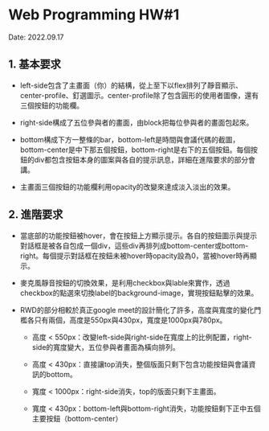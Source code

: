 # Web Programming HW#1

Date: 2022.09.17

## 1. 基本要求

- left-side包含了主畫面（你）的結構，從上至下以flex排列了靜音顯示、center-profile、釘選圖示。center-profile除了包含圓形的使用者圖像，還有三個按鈕的功能欄。

- right-side構成了五位參與者的畫面，由block把每位參與者的畫面包起來。

- bottom構成下方一整條的bar，bottom-left是時間與會議代碼的截圖，bottom-center是中下那五個按鈕，bottom-right是右下的五個按鈕。每個按鈕的div都包含按鈕本身的圖案與各自的提示訊息，詳細在進階要求的部分會講。

-  主畫面三個按鈕的功能欄利用opacity的改變來達成淡入淡出的效果。

## 2. 進階要求

- 當底部的功能按鈕被hover，會在按鈕上方顯示提示。各自的按鈕圖示與提示對話框是被各自包成一個div，這些div再排列成bottom-center或bottom-right。每個提示對話框在按鈕未被hover時opacity設為0，當被hover時再顯示。

- 麥克風靜音按鈕的切換效果，是利用checkbox與lable來實作，透過checkbox的點選來切換label的background-image，實現按鈕點擊的效果。

- RWD的部分相較於真正google meet的設計簡化了許多，高度與寬度的變化門檻各只有兩個，高度是550px與430px，寬度是1000px與780px。

    - 高度 < 550px：改變left-side與right-side在寬度上的比例配置，right-side的寬度變大，五位參與者畫面為橫向排列。


    - 高度 < 430px：直接讓top消失，整個版面只剩下包含功能按鈕與會議資訊的bottom。


    - 寬度 < 1000px：right-side消失，top的版面只剩下主畫面。


    - 寬度 < 430px：bottom-left與bottom-right消失，功能按鈕剩下正中五個主要按鈕（bottom-center）

